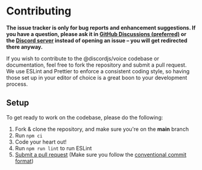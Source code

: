 # Contributing

**The issue tracker is only for bug reports and enhancement suggestions. If you have a question, please ask it in [GitHub Discussions (preferred)](https://github.com/discordjs/discord.js/discussions) or the [Discord server](https://discord.gg/bRCvFy9) instead of opening an issue – you will get redirected there anyway.**

If you wish to contribute to the @discordjs/voice codebase or documentation, feel free to fork the repository and submit a
pull request. We use ESLint and Prettier to enforce a consistent coding style, so having those set up in your editor of
choice is a great boon to your development process.

## Setup

To get ready to work on the codebase, please do the following:

1. Fork & clone the repository, and make sure you're on the **main** branch
2. Run `npm ci`
3. Code your heart out!
4. Run `npm run lint` to run ESLint
5. [Submit a pull request](https://github.com/discordjs/voice/compare) (Make sure you follow the [conventional commit format](https://github.com/discordjs/discord.js-next/blob/master/.github/COMMIT_CONVENTION.md))
